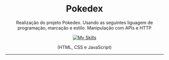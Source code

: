 <H1 align='center' font-weight: bold> 
Pokedex
</H1>
<p align='center'>
Realização do projeto Pokedex. Usando as seguintes liguagem de programação, marcação e estilo. Manipulação com APIs e HTTP
</p>
<div align='center'>

[![My Skills](https://skillicons.dev/icons?i=html,css,js)](https://skillicons.dev)
</div>
<p align='center'>
(HTML, CSS e JavaScript)
</p>

<hr>
